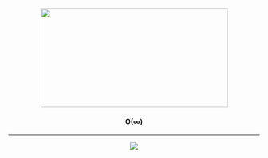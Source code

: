 
<div id="header" align="center">
  <img src="https://media3.giphy.com/media/3o72F7RrTPW6jymXew/giphy.gif?cid=ecf05e473u6bg8s7vqtrjk8m26qk1c7g99uw80g6y7kh88gq&rid=giphy.gif&ct=g" width="375" height="200"/>

  <h4>O(∞)</h4>

---


<div align="center">

  <img src="https://github-readme-stats.vercel.app/api/top-langs/?username=jtorp&layout=compacte&theme=synthwave)](https://github.com/jtorp/github-readme-stats"/>
</div>
 
